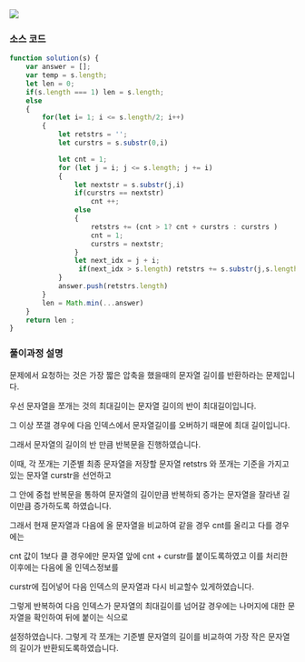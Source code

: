 <img src = "https://media.vlpt.us/images/gomster_96/post/8f245fe2-e9a7-4b4f-a367-8d0f8a508c6c/image.png"/>


### 소스 코드 
```js
function solution(s) {
    var answer = [];
    var temp = s.length;
    let len = 0;
    if(s.length === 1) len = s.length;
    else
    {
        for(let i= 1; i <= s.length/2; i++)
        {
            let retstrs = '';
            let curstrs = s.substr(0,i)

            let cnt = 1;
            for (let j = i; j <= s.length; j += i) 
            {
                let nextstr = s.substr(j,i)
                if(curstrs == nextstr)
                    cnt ++;
                else
                {
                    retstrs += (cnt > 1? cnt + curstrs : curstrs )  
                    cnt = 1;
                    curstrs = nextstr;
                }
                let next_idx = j + i;
                 if(next_idx > s.length) retstrs += s.substr(j,s.length)          
            }
            answer.push(retstrs.length)
        }
        len = Math.min(...answer)
    }
    return len ;
}
```

### 풀이과정 설명
문제에서 요청하는 것은 가장 짧은 압축을 했을때의 문자열 길이를 반환하라는 문제입니다. 

우선 문자열을 쪼개는 것의 최대길이는 문자열 길이의 반이 최대길이입니다. 

그 이상 쪼갤 경우에 다음 인덱스에서 문자열길이를 오버하기 때문에 최대 길이입니다. 

그래서 문자열의 길이의 반 만큼 반복문을 진행하였습니다. 

이때, 각 쪼개는 기준별 최종 문자열을 저장할 문자열 retstrs 와 쪼개는 기준을 가지고 있는 문자열 curstr을 선언하고

그 안에 중첩 반복문을 통하여 문자열의 길이만큼 반복하되 증가는 문자열을 잘라낸 길이만큼 증가하도록 하였습니다. 

그래서 현재 문자열과 다음에 올 문자열을 비교하여 같을 경우 cnt를 올리고 다를 경우에는 

cnt 값이 1보다 클 경우에만 문자열 앞에 cnt + curstr를 붙이도록하였고 이를 처리한 이후에는 다음에 올 인덱스정보를 

curstr에 집어넣어 다음 인덱스의 문자열과 다시 비교할수 있게하였습니다. 

그렇게 반복하여 다음 인덱스가 문자열의 최대길이를 넘어갈 경우에는 나머지에 대한 문자열을 확인하여 뒤에 붙이는 식으로 

설정하였습니다. 그렇게 각 쪼개는 기준별 문자열의 길이를 비교하여 가장 작은 문자열의 길이가 반환되도록하였습니다. 